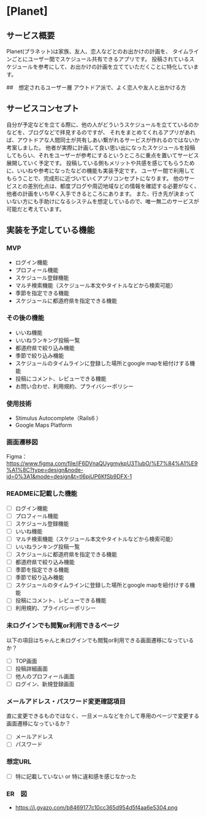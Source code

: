 # [Planet]

## サービス概要
Planet(プラネット)は家族、友人、恋人などとのお出かけの計画を、
タイムラインごとにユーザー間でスケジュール共有できるアプリです。
投稿されているスケジュールを参考にして、お出かけの計画を立てていただくことに特化しています。

##　想定されるユーザー層
アウトドア派で、よく恋人や友人と出かける方

## サービスコンセプト
自分が予定などを立てる際に、他の人がどういうスケジュールを立てているのかなどを、ブログなどで拝見するのですが、
それをまとめてくれるアプリがあれば、アウトドアな人間同士が共有しあい繋がれるサービスが作れるのではないか考案しました。
他者が実際に計画して良い思い出になったスケジュールを投稿してもらい、それをユーザーが参考にするというところに重点を置いてサービス展開していく予定です。
投稿している側もメリットや共感を感じてもらうために、いいねや参考になったなどの機能も実装予定です。
ユーザー間で利用してもらうことで、完成形に近づいていくアプリコンセプトになります。
他のサービスとの差別化点は、都度ブログや周辺地域などの情報を確認する必要がなく、他者の計画をいち早く入手できるところにあります。
また、行き先が決まっていない方にも手助けになるシステムを想定しているので、唯一無二のサービスが可能だと考えています。


## 実装を予定している機能
### MVP
* ログイン機能
* プロフィール機能
* スケジュール登録機能
* マルチ検索機能（スケジュール本文やタイトルなどから検索可能）
* 季節を指定できる機能
* スケジュールに都道府県を指定できる機能

### その後の機能
* いいね機能
* いいねランキング投稿一覧
* 都道府県で絞り込み機能
* 季節で絞り込み機能
* スケジュールのタイムラインに登録した場所とgoogle mapを紐付けする機能
* 投稿にコメント、レビューできる機能
* お問い合わせ、利用規約、プライバシーポリシー

### 使用技術
* Stimulus Autocomplete（Rails6 ）
* Google Maps Platform

### 画面遷移図
Figma：https://www.figma.com/file/iF6DVnaQUygmykpU3TlubO/%E7%84%A1%E9%A1%8C?type=design&node-id=0%3A1&mode=design&t=tl6pjUP6KfSb9DFX-1

### READMEに記載した機能
- [ ] ログイン機能
- [ ] プロフィール機能
- [ ] スケジュール登録機能
- [ ] いいね機能
- [ ] マルチ検索機能（スケジュール本文やタイトルなどから検索可能）
- [ ] いいねランキング投稿一覧
- [ ] スケジュールに都道府県を指定できる機能
- [ ] 都道府県で絞り込み機能
- [ ] 季節を指定できる機能
- [ ] 季節で絞り込み機能
- [ ] スケジュールのタイムラインに登録した場所とgoogle mapを紐付けする機能
- [ ] 投稿にコメント、レビューできる機能
- [ ] 利用規約、プライバシーポリシー

### 未ログインでも閲覧or利用できるページ
以下の項目はちゃんと未ログインでも閲覧or利用できる画面遷移になっているか？
- [ ] TOP画面
- [ ] 投稿詳細画面
- [ ] 他人のプロフィール画面
- [ ] ログイン、新規登録画面

### メールアドレス・パスワード変更確認項目
直に変更できるものではなく、一旦メールなどを介して専用のページで変更する画面遷移になっているか？
- [ ] メールアドレス
- [ ] パスワード

### 想定URL
- [ ] 特に記載していない or 特に違和感を感じなかった

### ER　図
- https://i.gyazo.com/b8469177c10cc365d954d5f4aa6e5304.png

